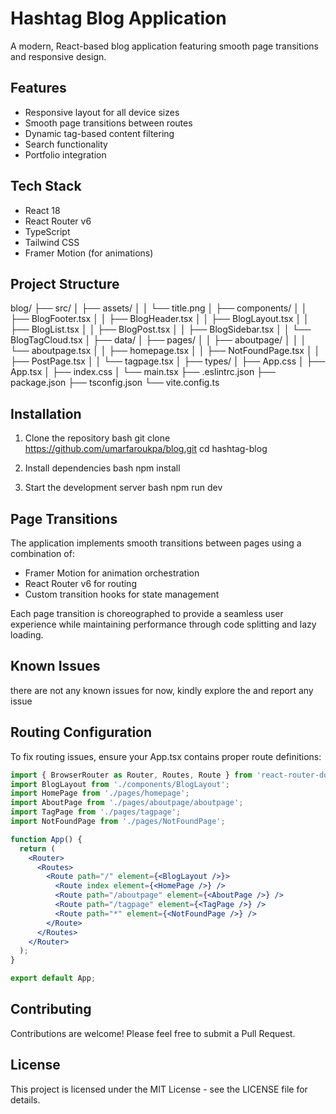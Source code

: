 # Hashtag Blog Application

A modern, React-based blog application featuring smooth page transitions and responsive design.

## Features

- Responsive layout for all device sizes
- Smooth page transitions between routes
- Dynamic tag-based content filtering
- Search functionality
- Portfolio integration

## Tech Stack

- React 18
- React Router v6
- TypeScript
- Tailwind CSS
- Framer Motion (for animations)

## Project Structure

blog/
├── src/
│   ├── assets/
│   │   └── title.png
│   ├── components/
│   │   ├── BlogFooter.tsx
│   │   ├── BlogHeader.tsx
│   │   ├── BlogLayout.tsx
│   │   ├── BlogList.tsx
│   │   ├── BlogPost.tsx
│   │   ├── BlogSidebar.tsx
│   │   └── BlogTagCloud.tsx
│   ├── data/
│   ├── pages/
│   │   ├── aboutpage/
│   │   │   └── aboutpage.tsx
│   │   ├── homepage.tsx
│   │   ├── NotFoundPage.tsx
│   │   ├── PostPage.tsx
│   │   └── tagpage.tsx
│   ├── types/
│   ├── App.css
│   ├── App.tsx
│   ├── index.css
│   └── main.tsx
├── .eslintrc.json
├── package.json
├── tsconfig.json
└── vite.config.ts

## Installation

1. Clone the repository
  bash
git clone https://github.com/umarfaroukpa/blog.git
cd hashtag-blog


2. Install dependencies
  bash
npm install


3. Start the development server
  bash
npm run dev


## Page Transitions

The application implements smooth transitions between pages using a combination of:

- Framer Motion for animation orchestration
- React Router v6 for routing
- Custom transition hooks for state management

Each page transition is choreographed to provide a seamless user experience while maintaining performance through code splitting and lazy loading.

## Known Issues

there are not any known issues for now, kindly explore the and report any issue
## Routing Configuration

To fix routing issues, ensure your App.tsx contains proper route definitions:

```jsx
import { BrowserRouter as Router, Routes, Route } from 'react-router-dom';
import BlogLayout from './components/BlogLayout';
import HomePage from './pages/homepage';
import AboutPage from './pages/aboutpage/aboutpage';
import TagPage from './pages/tagpage';
import NotFoundPage from './pages/NotFoundPage';

function App() {
  return (
    <Router>
      <Routes>
        <Route path="/" element={<BlogLayout />}>
          <Route index element={<HomePage />} />
          <Route path="/aboutpage" element={<AboutPage />} />
          <Route path="/tagpage" element={<TagPage />} />
          <Route path="*" element={<NotFoundPage />} />
        </Route>
      </Routes>
    </Router>
  );
}

export default App;
```

## Contributing

Contributions are welcome! Please feel free to submit a Pull Request.

## License

This project is licensed under the MIT License - see the LICENSE file for details.

